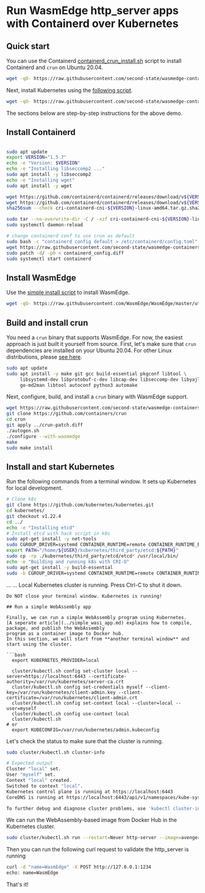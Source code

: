 # Run WasmEdge http_server apps with Containerd over Kubernetes

## Quick start

You can use the Containerd [containerd_crun_install.sh](containerd_crun_install.sh) script to install Containerd and `crun` on Ubuntu 20.04.


```bash
wget -qO- https://raw.githubusercontent.com/second-state/wasmedge-containers-examples/main/kubernetes_containerd/containerd_crun_install.sh | bash
```

Next, install Kubernetes using the [following script](install.sh).

```bash
wget -qO- https://raw.githubusercontent.com/second-state/wasmedge-containers-examples/main/kubernetes_containerd/k8s_install.sh | bash
```

The sections below are step-by-step instructions for the above demo.

## Install Containerd
```bash

sudo apt update
export VERSION="1.5.7"
echo -e "Version: $VERSION"
echo -e "Installing libseccomp2 ..."
sudo apt install -y libseccomp2
echo -e "Installing wget"
sudo apt install -y wget

wget https://github.com/containerd/containerd/releases/download/v${VERSION}/cri-containerd-cni-${VERSION}-linux-amd64.tar.gz
wget https://github.com/containerd/containerd/releases/download/v${VERSION}/cri-containerd-cni-${VERSION}-linux-amd64.tar.gz.sha256sum
sha256sum --check cri-containerd-cni-${VERSION}-linux-amd64.tar.gz.sha256sum

sudo tar --no-overwrite-dir -C / -xzf cri-containerd-cni-${VERSION}-linux-amd64.tar.gz
sudo systemctl daemon-reload

# change containerd conf to use crun as default
sudo bash -c "containerd config default > /etc/containerd/config.toml"
wget https://raw.githubusercontent.com/second-state/wasmedge-containers-examples/main/kubernetes_containerd/containerd_config.diff
sudo patch -d/ -p0 < containerd_config.diff
sudo systemctl start containerd
```

## Install WasmEdge

Use the [simple install script](https://github.com/WasmEdge/WasmEdge/blob/master/docs/install.md) to install WasmEdge.

```bash
wget -qO- https://raw.githubusercontent.com/WasmEdge/WasmEdge/master/utils/install.sh | bash -s -- -p /usr/local

```

## Build and install crun

You need a `crun` binary that supports WasmEdge. For now, the easiest approach is just built it yourself from source. First, let's make sure that `crun` dependencies are installed on your Ubuntu 20.04.
For other Linux distributions, please [see here](https://github.com/containers/crun#readme).

```bash
sudo apt update
sudo apt install -y make git gcc build-essential pkgconf libtool \
     libsystemd-dev libprotobuf-c-dev libcap-dev libseccomp-dev libyajl-dev 
     go-md2man libtool autoconf python3 automake

```

Next, configure, build, and install a `crun` binary with WasmEdge support.

```bash
wget https://raw.githubusercontent.com/second-state/wasmedge-containers-examples/main/kubernetes_containerd/crun-patch.diff
git clone https://github.com/containers/crun
cd crun
git apply ../crun-patch.diff
./autogen.sh
./configure --with-wasmedge
make
sudo make install

```

## Install and start Kubernetes

Run the following commands from a terminal window.
It sets up Kubernetes for local development.

```bash
# Clone k8s
git clone https://github.com/kubernetes/kubernetes.git
cd kubernetes/
git checkout v1.22.4
cd ../
echo -e "Installing etcd"
# Install etcd with hack script in k8s
sudo apt-get install -y net-tools
sudo CGROUP_DRIVER=systemd CONTAINER_RUNTIME=remote CONTAINER_RUNTIME_ENDPOINT='unix:///var/run/containerd/containerd.sock' ./kubernetes/hack/install-etcd.sh
export PATH="/home/${USER}/kubernetes/third_party/etcd:${PATH}"
sudo cp -rp ./kubernetes/third_party/etcd/etcd* /usr/local/bin/
echo -e "Building and running k8s with CRI-O"
sudo apt-get install -y build-essential
sudo -b CGROUP_DRIVER=systemd CONTAINER_RUNTIME=remote CONTAINER_RUNTIME_ENDPOINT='unix:///var/run/containerd/containerd.sock' ./kubernetes/hack/local-up-cluster.sh
```

... ...
Local Kubernetes cluster is running. Press Ctrl-C to shut it down.
```
Do NOT close your terminal window. Kubernetes is running!

## Run a simple WebAssembly app

Finally, we can run a simple WebAssembly program using Kubernetes.
[A seperate article](../simple_wasi_app.md) explains how to compile, package, and publish the WebAssembly
program as a container image to Docker hub.
In this section, we will start from **another terminal window** and start using the cluster.

```bash
  export KUBERNETES_PROVIDER=local

  cluster/kubectl.sh config set-cluster local --server=https://localhost:6443 --certificate-authority=/var/run/kubernetes/server-ca.crt
  cluster/kubectl.sh config set-credentials myself --client-key=/var/run/kubernetes/client-admin.key --client-certificate=/var/run/kubernetes/client-admin.crt
  cluster/kubectl.sh config set-context local --cluster=local --user=myself
  cluster/kubectl.sh config use-context local
  cluster/kubectl.sh
# or
  export KUBECONFIG=/var/run/kubernetes/admin.kubeconfig

```

Let's check the status to make sure that the cluster is running.

```bash
sudo cluster/kubectl.sh cluster-info

# Expected output
Cluster "local" set.
User "myself" set.
Context "local" created.
Switched to context "local".
Kubernetes control plane is running at https://localhost:6443
CoreDNS is running at https://localhost:6443/api/v1/namespaces/kube-system/services/kube-dns:dns/proxy

To further debug and diagnose cluster problems, use 'kubectl cluster-info dump'.
```

We can run the WebAssembly-based image from Docker Hub in the Kubernetes cluster.

```bash
sudo cluster/kubectl.sh run --restart=Never http-server --image=avengermojo/http-server:with-wasm-annotation --annotations="module.wasm.image/variant=compat" --overrides='{"kind":"Pod", "apiVersion":"v1", "spec": {"hostNetwork": true}}'
```

Then you can run the following curl request to validate the http_server is running

```bash
curl -d "name=WasmEdge" -X POST http://127.0.0.1:1234
echo: name=WasmEdge
```

That's it!
